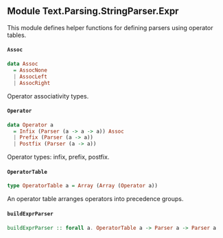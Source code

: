 ## Module Text.Parsing.StringParser.Expr

This module defines helper functions for defining parsers using operator tables.

#### `Assoc`

``` purescript
data Assoc
  = AssocNone
  | AssocLeft
  | AssocRight
```

Operator associativity types.

#### `Operator`

``` purescript
data Operator a
  = Infix (Parser (a -> a -> a)) Assoc
  | Prefix (Parser (a -> a))
  | Postfix (Parser (a -> a))
```

Operator types: infix, prefix, postfix.

#### `OperatorTable`

``` purescript
type OperatorTable a = Array (Array (Operator a))
```

An operator table arranges operators into precedence groups.

#### `buildExprParser`

``` purescript
buildExprParser :: forall a. OperatorTable a -> Parser a -> Parser a
```


